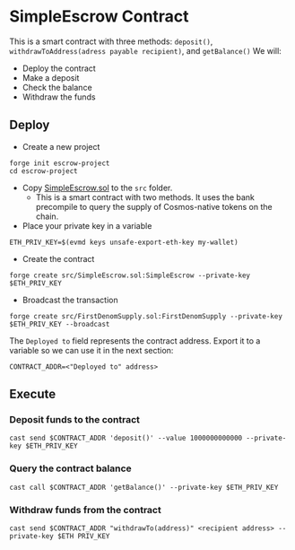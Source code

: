 # SimpleEscrow Contract

This is a smart contract with three methods: `deposit()`, `withdrawToAddress(adress payable recipient)`, and `getBalance()`
We will:
* Deploy the contract
* Make a deposit
* Check the balance
* Withdraw the funds

## Deploy

* Create a new project
```
forge init escrow-project
cd escrow-project
```

* Copy [SimpleEscrow.sol](SimpleEscrow.sol) to the `src` folder.
  * This is a smart contract with two methods. It uses the bank precompile to query the supply of Cosmos-native tokens on the chain.
* Place your private key in a variable
```
ETH_PRIV_KEY=$(evmd keys unsafe-export-eth-key my-wallet)
```
* Create the contract
```
forge create src/SimpleEscrow.sol:SimpleEscrow --private-key $ETH_PRIV_KEY
```
* Broadcast the transaction
```
forge create src/FirstDenomSupply.sol:FirstDenomSupply --private-key $ETH_PRIV_KEY --broadcast
```
The `Deployed to` field represents the contract address. Export it to a variable so we can use it in the next section:
```
CONTRACT_ADDR=<"Deployed to" address>
```

## Execute

### Deposit funds to the contract
```
cast send $CONTRACT_ADDR 'deposit()' --value 1000000000000 --private-key $ETH_PRIV_KEY 
```
### Query the contract balance
```
cast call $CONTRACT_ADDR 'getBalance()' --private-key $ETH_PRIV_KEY
```
### Withdraw funds from the contract
```
cast send $CONTRACT_ADDR "withdrawTo(address)" <recipient address> --private-key $ETH PRIV_KEY
```
